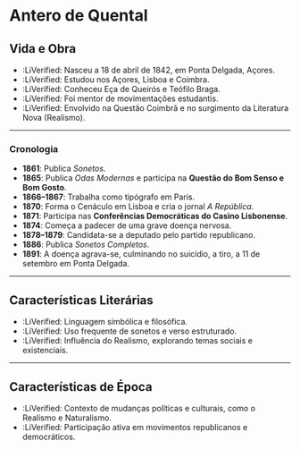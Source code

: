 # Antero de Quental

## Vida e Obra
- :LiVerified: Nasceu a 18 de abril de 1842, em Ponta Delgada, Açores.
- :LiVerified: Estudou nos Açores, Lisboa e Coimbra.
- :LiVerified: Conheceu Eça de Queirós e Teófilo Braga.
- :LiVerified: Foi mentor de movimentações estudantis.
- :LiVerified: Envolvido na Questão Coimbrã e no surgimento da Literatura Nova (Realismo).

---

### Cronologia
- **1861**: Publica *Sonetos*.
- **1865**: Publica *Odas Modernas* e participa na **Questão do Bom Senso e Bom Gosto**.
- **1866–1867**: Trabalha como tipógrafo em Paris.
- **1870**: Forma o Cenáculo em Lisboa e cria o jornal *A República*.
- **1871**: Participa nas **Conferências Democráticas do Casino Lisbonense**.
- **1874**: Começa a padecer de uma grave doença nervosa.
- **1878–1879**: Candidata-se a deputado pelo partido republicano.
- **1886**: Publica *Sonetos Completos*.
- **1891**: A doença agrava-se, culminando no suicídio, a tiro, a 11 de setembro em Ponta Delgada.

---

## Características Literárias
- :LiVerified: Linguagem simbólica e filosófica.
- :LiVerified: Uso frequente de sonetos e verso estruturado.
- :LiVerified: Influência do Realismo, explorando temas sociais e existenciais.

---

## Características de Época
- :LiVerified: Contexto de mudanças políticas e culturais, como o Realismo e Naturalismo.
- :LiVerified: Participação ativa em movimentos republicanos e democráticos.
